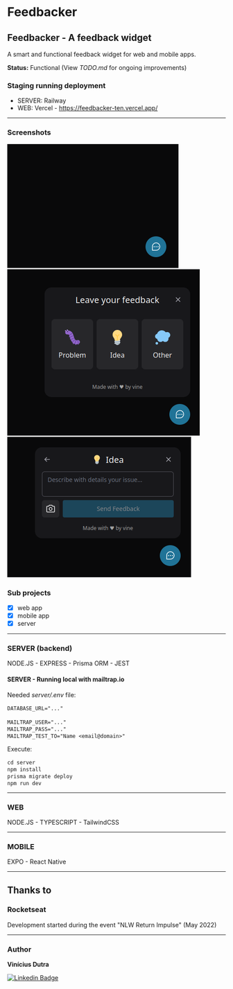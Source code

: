 # **Feedbacker**

## Feedbacker - A feedback widget
A smart and functional feedback widget for web and mobile apps.

**Status:** Functional (View *TODO.md* for ongoing improvements)

### Staging running deployment

- SERVER: Railway
- WEB: Vercel - https://feedbacker-ten.vercel.app/

---
### Screenshots

![Feedbacker Teardrop](screen-capture-0.png)
![Feedbacker Options](screen-capture-1.png)
![Feedbacker Form](screen-capture-2.png)

### Sub projects

- [x] web app
- [x] mobile app
- [x] server
---
### SERVER (backend)

NODE.JS - EXPRESS - Prisma ORM - JEST

#### SERVER - Running local with mailtrap.io

Needed *server/.env* file:
```
DATABASE_URL="..."

MAILTRAP_USER="..."
MAILTRAP_PASS="..."
MAILTRAP_TEST_TO="Name <email@domain>"
```
Execute:
```
cd server
npm install
prisma migrate deploy
npm run dev
```
---
### WEB
NODE.JS - TYPESCRIPT - TailwindCSS

---
### MOBILE
EXPO - React Native

---
## Thanks to
### Rocketseat
Development started during the event "NLW Return Impulse" (May 2022)

---
### Author

**Vinícius Dutra**

[![Linkedin Badge](https://img.shields.io/badge/-Vinícius-blue?style=flat-square&logo=Linkedin&logoColor=white&link=https://www.linkedin.com/in/tgmarinho/)](https://www.linkedin.com/in/viniciusdesouzadutra/)
